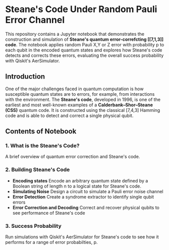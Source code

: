 # Steane's Code Under Random Pauli Error Channel

This repository contains a Jupyter notebook that demonstrates the construction and simulation of **Steane's quantum error-correfcting [[7,1,3]] code**. The notebook applies random Pauli X,Y or Z error with probability p to each qubit in the encoded quantum states and explores how Steane's code detects and corrects these errors, evaluating the overall success probability with Qiskit's AerSimulator.

## Introduction

One of the major challenges faced in quantum computation is how susceptible quantum states are to errors, for example, from interactions with the environment. The **Steane's code**, developed in 1996, is one of the earliest and most well-known examples of a **Calderbank–Shor–Steane (CSS)** quantum code. It is constructed using the classical [7,4,3] Hamming code and is able to detect and correct a single physical qubit.

## Contents of Notebook

### 1. What is the Steane's Code?
A brief overview of quantum error correction and Steane's code.

### 2. Building Steane's Code
- **Encoding states**
    Encode an arbitrary quantum state defined by a Boolean string of length n         to a logical state for Steane's code.
- **Simulating Noise**
    Design a circuit to simulate a Pauli error noise channel
- **Error Detection**
    Create a syndrome extractor to identify single qubit errors
- **Error Correction and Decoding**
    Correct and recover physical qubits to see performance of Steane's code

### 3. Success Probability
Run simulations with Qiskit's AerSimulator for Steane's code to see how it performs for a range of error probabilties, p.
